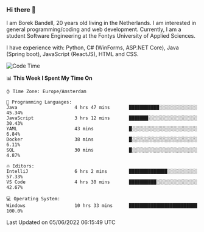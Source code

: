### Hi there 👋

I am Borek Bandell, 20 years old living in the Netherlands. I am interested in general programming/coding and web development. Currently, I am a student Software Engineering at the Fontys University of Applied Sciences.

I have experience with: Python, C# (WinForms, ASP.NET Core), Java (Spring boot), JavaScript (ReactJS), HTML and CSS.

<!--START_SECTION:waka-->
![Code Time](http://img.shields.io/badge/Code%20Time-169%20hrs%209%20mins-blue)

📊 **This Week I Spent My Time On** 

```text
⌚︎ Time Zone: Europe/Amsterdam

💬 Programming Languages: 
Java                     4 hrs 47 mins       ███████████░░░░░░░░░░░░░░   45.34% 
JavaScript               3 hrs 12 mins       ███████░░░░░░░░░░░░░░░░░░   30.43% 
YAML                     43 mins             █░░░░░░░░░░░░░░░░░░░░░░░░   6.84% 
Docker                   38 mins             █░░░░░░░░░░░░░░░░░░░░░░░░   6.11% 
SQL                      30 mins             █░░░░░░░░░░░░░░░░░░░░░░░░   4.87%

🔥 Editors: 
IntelliJ                 6 hrs 2 mins        ██████████████░░░░░░░░░░░   57.33% 
VS Code                  4 hrs 30 mins       ██████████░░░░░░░░░░░░░░░   42.67%

💻 Operating System: 
Windows                  10 hrs 33 mins      █████████████████████████   100.0%

```


 Last Updated on 05/06/2022 06:15:49 UTC
<!--END_SECTION:waka-->

<!--**tcBorek2002/tcBorek2002** is a ✨ _special_ ✨ repository because its `README.md` (this file) appears on your GitHub profile.

Here are some ideas to get you started:

- 🔭 I’m currently working on ...
- 🌱 I’m currently learning ...
- 👯 I’m looking to collaborate on ...
- 🤔 I’m looking for help with ...
- 💬 Ask me about ...
- 📫 How to reach me: ...
- 😄 Pronouns: ...
- ⚡ Fun fact: ...
-->
